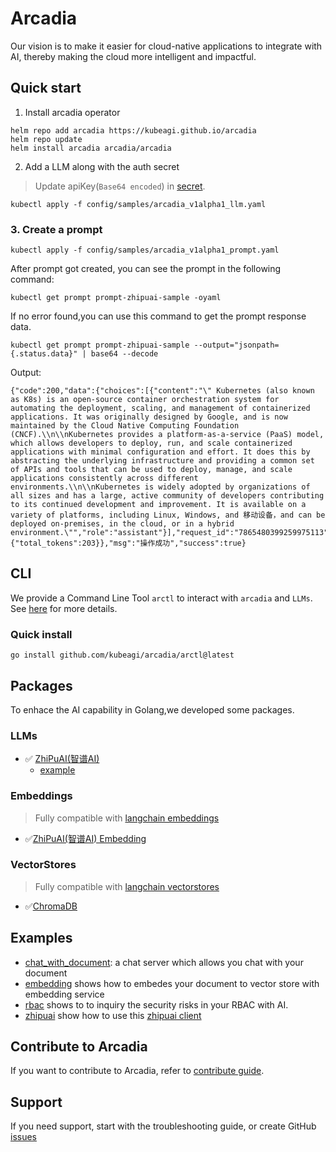# Arcadia

Our vision is to make it easier for cloud-native applications to integrate with AI, thereby making the cloud more intelligent and impactful.

## Quick start

1. Install arcadia operator

```shell
helm repo add arcadia https://kubeagi.github.io/arcadia
helm repo update
helm install arcadia arcadia/arcadia
```

2. Add a LLM along with the auth secret

> Update apiKey(`Base64 encoded`) in [secret](https://github.com/kubeagi/arcadia/blob/main/config/samples/arcadia_v1alpha1_llm.yaml#L7).

```shell
kubectl apply -f config/samples/arcadia_v1alpha1_llm.yaml
```

### 3. Create a prompt

```shell
kubectl apply -f config/samples/arcadia_v1alpha1_prompt.yaml
```

After prompt got created, you can see the prompt in the following command:

```shell
kubectl get prompt prompt-zhipuai-sample -oyaml
```

If no error found,you can use this command to get the prompt response data.

```shell
kubectl get prompt prompt-zhipuai-sample --output="jsonpath={.status.data}" | base64 --decode
```

Output:

```shell
{"code":200,"data":{"choices":[{"content":"\" Kubernetes (also known as K8s) is an open-source container orchestration system for automating the deployment, scaling, and management of containerized applications. It was originally designed by Google, and is now maintained by the Cloud Native Computing Foundation (CNCF).\\n\\nKubernetes provides a platform-as-a-service (PaaS) model, which allows developers to deploy, run, and scale containerized applications with minimal configuration and effort. It does this by abstracting the underlying infrastructure and providing a common set of APIs and tools that can be used to deploy, manage, and scale applications consistently across different environments.\\n\\nKubernetes is widely adopted by organizations of all sizes and has a large, active community of developers contributing to its continued development and improvement. It is available on a variety of platforms, including Linux, Windows, and 移动设备，and can be deployed on-premises, in the cloud, or in a hybrid environment.\"","role":"assistant"}],"request_id":"7865480399259975113","task_id":"7865480399259975113","task_status":"SUCCESS","usage":{"total_tokens":203}},"msg":"操作成功","success":true}
```

## CLI

We provide a Command Line Tool `arctl` to interact with `arcadia` and `LLMs`. See [here](./arctl/README.md) for more details.

### Quick install

```shell
go install github.com/kubeagi/arcadia/arctl@latest
```

## Packages

To enhace the AI capability in Golang,we developed some packages.

### LLMs

- ✅ [ZhiPuAI(智谱AI)](https://github.com/kubeagi/arcadia/tree/main/pkg/llms/zhipuai)
  - [example](https://github.com/kubeagi/arcadia/blob/main/examples/zhipuai/main.go)

### Embeddings

> Fully compatible with [langchain embeddings](https://github.com/tmc/langchaingo/tree/main/embeddings)

- ✅[ZhiPuAI(智谱AI) Embedding](https://github.com/kubeagi/arcadia/tree/main/pkg/embeddings/zhipuai)

### VectorStores

> Fully compatible with [langchain vectorstores](https://github.com/tmc/langchaingo/tree/main/vectorstores)

- ✅[ChromaDB](https://github.com/tmc/langchaingo/tree/main/vectorstores)

## Examples

- [chat_with_document](https://github.com/kubeagi/arcadia/tree/main/examples/chat_with_document): a chat server which allows you chat with your document
- [embedding](https://github.com/kubeagi/arcadia/tree/main/examples/embedding) shows how to embedes your document to vector store with embedding service
- [rbac](https://github.com/kubeagi/arcadia/blob/main/examples/rbac/main.go) shows to to inquiry the security risks in your RBAC with AI.
- [zhipuai](https://github.com/kubeagi/arcadia/blob/main/examples/zhipuai/main.go) show how to use this [zhipuai client](https://github.com/kubeagi/arcadia/tree/main/pkg/llms/zhipuai)

## Contribute to Arcadia

If you want to contribute to Arcadia, refer to [contribute guide](CONTRIBUTING.md).

## Support

If you need support, start with the troubleshooting guide, or create GitHub [issues](https://github.com/kubeagi/arcadia/issues/new)
